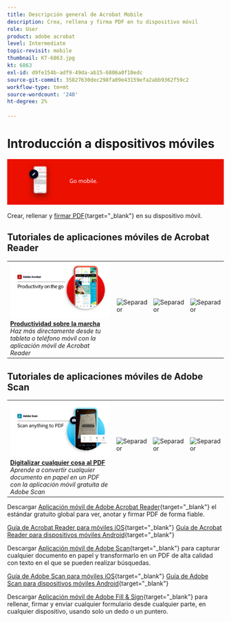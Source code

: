 ```yaml
---
title: Descripción general de Acrobat Mobile
description: Crea, rellena y firma PDF en tu dispositivo móvil
role: User
product: adobe acrobat
level: Intermediate
topic-revisit: mobile
thumbnail: KT-6863.jpg
kt: 6863
exl-id: d9fe154b-adf9-49da-ab15-6806a0f10edc
source-git-commit: 35827630dec298fa09e43159efa2abb9362f59c2
workflow-type: tm+mt
source-wordcount: '240'
ht-degree: 2%

---
```


# Introducción a dispositivos móviles

![Imagen móvil de Acrobat](../assets/Hero-Mobile.png)

Crear, rellenar y [firmar PDF](https://www.adobe.com/es/acrobat/online/sign-pdf.html){target=&quot;_blank&quot;} en su dispositivo móvil.

## Tutoriales de aplicaciones móviles de Acrobat Reader

<table style="table-layout:fixed">
<tr>
  <td>
    <a href="../getting-started/productivity.md">
      <img alt="Productividad sobre la marcha" src="../assets/Productivity_1280.png" />
    </a>
    <div>
     <a href="../getting-started/productivity.md"><strong>Productividad sobre la marcha</strong></a>
    </div>
    <em>Haz más directamente desde tu tableta o teléfono móvil con la aplicación móvil de Acrobat Reader</em>
    <br>
  </td>
  <td>
   <img alt="Separador" src="../assets/Whitespacer.png" />
    <div>
    <br>
  </td>
  <td>
   <img alt="Separador" src="../assets/Whitespacer.png" />
    <div>
    <br>
  </td>
   <td>
   <img alt="Separador" src="../assets/Whitespacer.png" />
    <div>
    <br>
  </td>
</tr>
</table>

## Tutoriales de aplicaciones móviles de Adobe Scan

<table style="table-layout:fixed">
<tr>
  <td>
    <a href="scan-mobile-app.md">
      <img alt="Digitalizar cualquier cosa al PDF" src="../assets/Scanmobile.png" />
    </a>
    <div>
     <a href="scan-mobile-app.md"><strong>Digitalizar cualquier cosa al PDF</strong></a>
    </div>
    <em>Aprende a convertir cualquier documento en papel en un PDF con la aplicación móvil gratuita de Adobe Scan</em>
    <br>
  </td>
  <td>
   <img alt="Separador" src="../assets/Whitespacer.png" />
    <div>
    <br>
  </td>
  <td>
   <img alt="Separador" src="../assets/Whitespacer.png" />
    <div>
    <br>
  </td>
   <td>
   <img alt="Separador" src="../assets/Whitespacer.png" />
    <div>
    <br>
  </td>
</tr>
</table>

Descargar [Aplicación móvil de Adobe Acrobat Reader](https://www.adobe.com/acrobat/mobile/acrobat-reader.html){target=&quot;_blank&quot;} el estándar gratuito global para ver, anotar y firmar PDF de forma fiable.

[Guía de Acrobat Reader para móviles iOS](https://www.adobe.com/devnet-docs/acrobat/ios/en/){target=&quot;_blank&quot;}
[Guía de Acrobat Reader para dispositivos móviles Android](https://www.adobe.com/devnet-docs/acrobat/android/en/){target=&quot;_blank&quot;}

Descargar [Aplicación móvil de Adobe Scan](https://www.adobe.com/acrobat/mobile/scanner-app.html){target=&quot;_blank&quot;} para capturar cualquier documento en papel y transformarlo en un PDF de alta calidad con texto en el que se pueden realizar búsquedas.

[Guía de Adobe Scan para móviles iOS](https://www.adobe.com/devnet-docs/adobescan/ios/en/){target=&quot;_blank&quot;}
[Guía de Adobe Scan para dispositivos móviles Android](https://www.adobe.com/devnet-docs/adobescan/android/en/){target=&quot;_blank&quot;}

Descargar [Aplicación móvil de Adobe Fill &amp; Sign](https://www.adobe.com/acrobat/mobile/fill-sign-pdfs.html){target=&quot;_blank&quot;} para rellenar, firmar y enviar cualquier formulario desde cualquier parte, en cualquier dispositivo, usando solo un dedo o un puntero.
